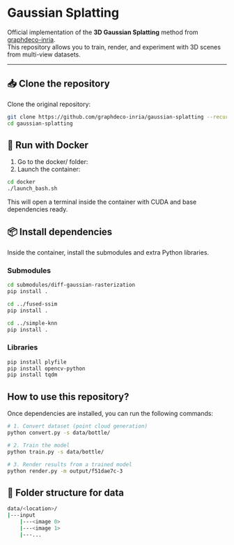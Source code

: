 # Gaussian Splatting

Official implementation of the **3D Gaussian Splatting** method from [graphdeco-inria](https://github.com/graphdeco-inria/gaussian-splatting).  
This repository allows you to train, render, and experiment with 3D scenes from multi-view datasets.

---

## 📥 Clone the repository

Clone the original repository:

```bash
git clone https://github.com/graphdeco-inria/gaussian-splatting --recursive
cd gaussian-splatting
```

## 🐳 Run with Docker
1. Go to the docker/ folder:
2. Launch the container:

```bash
cd docker
./launch_bash.sh
```
This will open a terminal inside the container with CUDA and base dependencies ready.

## 📦 Install dependencies
Inside the container, install the submodules and extra Python libraries.

### Submodules
```bash
cd submodules/diff-gaussian-rasterization
pip install .

cd ../fused-ssim
pip install .

cd ../simple-knn
pip install .

```

### Libraries
```bash
pip install plyfile
pip install opencv-python
pip install tqdm

```

## How to use this repository?
Once dependencies are installed, you can run the following commands:
```bash
# 1. Convert dataset (point cloud generation)
python convert.py -s data/bottle/

# 2. Train the model
python train.py -s data/bottle/

# 3. Render results from a trained model
python render.py -m output/f51dae7c-3

```

## 📂 Folder structure for data
```bash
data/<location>/
|---input
    |---<image 0>
    |---<image 1>
    |---...
```


